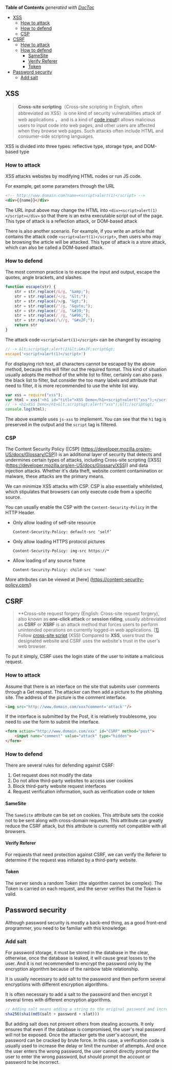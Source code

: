 <!-- START doctoc generated TOC please keep comment here to allow auto update -->
<!-- DON'T EDIT THIS SECTION, INSTEAD RE-RUN doctoc TO UPDATE -->
**Table of Contents**  *generated with [DocToc](https://github.com/thlorenz/doctoc)*

- [XSS](#xss)
  - [How to attack](#how-to-attack)
  - [How to defend](#how-to-defend)
  - [CSP](#csp)
- [CSRF](#csrf)
  - [How to attack](#how-to-attack-1)
  - [How to defend](#how-to-defend-1)
    - [SameSite](#samesite)
    - [Verify Referer](#verify-referer)
    - [Token](#token)
- [Password security](#password-security)
  - [Add salt](#add-salt)

<!-- END doctoc generated TOC please keep comment here to allow auto update -->

## XSS

> **Cross-site scripting**（Cross-site scripting in English, often abbreviated as XSS）is one kind of security vulnerabilities attack of web applications ， and is a kind of [code input](https://www.wikiwand.com/zh-hans/%E4%BB%A3%E7%A2%BC%E6%B3%A8%E5%85%A5)It allows malicious users to input code into web pages, and other users are affected when they browse web pages. Such attacks often include HTML and consumer-side scripting languages.

XSS is divided into three types: reflective type, storage type, and DOM-based type

### How to attack

XSS attacks websites by modifying HTML nodes or run JS code.

For example, get some parameters through the URL

```html
<!-- http://www.domain.com?name=<script>alert(1)</script> -->
<div>{{name}}</div>                                                  
```

The URL input above may change the HTML into `<div><script>alert(1)</script></div>` so that there is an extra executable script out of the page. This type of attack is a reflection attack, or DOM-based attack

There is also another scenario. For example, if you write an article that contains the attack code `<script>alert(1)</script>`, then users who may be browsing the article will be attacked. This type of attack is a store attack, which can also be called a DOM-based attack.

### How to defend

The most common practice is to escape the input and output, escape the quotes, angle brackets, and slashes.

```js
function escape(str) {
    str = str.replace(/&/g, "&amp;");
    str = str.replace(/</g, "&lt;");
    str = str.replace(/>/g, "&gt;");
    str = str.replace(/"/g, "&quto;");
    str = str.replace(/'/g, "&#39;");
    str = str.replace(/`/g, "&#96;");
    str = str.replace(/\//g, "&#x2F;");
    return str
}
```

The attack code `<script>alert(1)</script>` can be changed by escaping

```js
// -> &lt;script&gt;alert(1)&lt;&#x2F;script&gt;
escape('<script>alert(1)</script>')
```

For displaying rich text, all characters cannot be escaped by the above method, because this will filter out the required format. This kind of situation usually adopts the method of the white list to filter, certainly can also pass the black list to filter, but consider the too many labels and attribute that need to filter, it is more recommended to use the white list way.

```js
var xss = require("xss");
var html = xss('<h1 id="title">XSS Demo</h1><script>alert("xss");</script>');
// -> <h1>XSS Demo</h1>&lt;script&gt;alert("xss");&lt;/script&gt;
console.log(html);
```

The above example uses `js-xss` to implement. You can see that the `h1` tag is preserved in the output and the `script` tag is filtered.

### CSP

The Content Security Policy ([CSP] (https://developer.mozilla.org/en-US/docs/Glossary/CSP)) is an additional layer of security that detects and undermines certain types of attacks, including Cross-site scripting ([XSS] (https://developer.mozilla.org/en-US/docs/Glossary/XSS)) and data injection attacks. Whether it's data theft, website content contamination or malware, these attacks are the primary means.

We can minimize XSS attacks with CSP. CSP is also essentially whitelisted, which stipulates that browsers can only execute code from a specific source.

You can usually enable the CSP with the `Content-Security-Policy` in the HTTP Header.

- Only allow  loading of self-site resource

  ```http
  Content-Security-Policy: default-src ‘self’
  ```

- Only allow loading HTTPS protocol pictures

  ```http
  Content-Security-Policy: img-src https://*
  ```

- Allow loading of any source frame

  ```http
  Content-Security-Policy: child-src 'none'
  ```

More attributes can be viewed at [here] (https://content-security-policy.com/)

## CSRF

> **Cross-site request forgery (English: Cross-site request forgery), also known as **one-click attack** or **session riding**, usually abbreviated as **CSRF** or **XSRF** is an attack method that forces users to perform unintended operations on currently logged-in web applications. [[1\]](https://www.wikiwand.com/zh/%E8%B7%A8%E7%AB%99%E8%AF%B7%E6%B1%82%E4%BC%AA%E9%80%A0#citenoteRistic1)  Follow [cross-site script](https://www.wikiwand.com/zh/%E8%B7%A8%E7%B6%B2%E7%AB%99%E6%8C%87%E4%BB%A4%E7%A2%BC) (XSS) Compared to **XSS**, users trust the designated website and CSRF uses the website's trust in the user's web browser.

To put it simply, CSRF uses the login state of the user to initiate a malicious request.

### How to attack

Assume that there is an interface on the site that submits user comments through a Get request. The attacker can then add a picture to the phishing site. The address of the picture is the comment interface.

```html
<img src="http://www.domain.com/xxx?comment='attack'"/>
```

If the interface is submitted by the Post, it is relatively troublesome, you need to use the form to submit the interface.

```html
<form action="http://www.domain.com/xxx" id="CSRF" method="post">
    <input name="comment" value="attack" type="hidden">
</form>
```

### How to defend

There are several rules for defending against CSRF:

1. Get request does not modify the data
2. Do not allow third-party websites to access user cookies
3. Block third-party website request interfaces
4. Request verification information, such as verification code or token

#### SameSite

The `SameSite` attribute can be set on cookies. This attribute sets the cookie not to be sent along with cross-domain requests. This attribute can greatly reduce the CSRF attack, but this attribute is currently not compatible with all browsers.

#### Verify Referer

For requests that need protection against CSRF, we can verify the Referer to determine if the request was initiated by a third-party website.

#### Token

The server sends a random Token (the algorithm cannot be complex). The Token is carried on each request, and the server verifies that the Token is valid.

## Password security

Although password security is mostly a back-end thing, as a good front-end programmer, you need to be familiar with this knowledge.

### Add salt

For password storage, it must be stored in the database in the clear, otherwise, once the database is leaked, it will cause great losses to the user. And it is not recommended to encrypt the password only by the encryption algorithm because of the rainbow table relationship.

It is usually necessary to add salt to the password and then perform several encryptions with different encryption algorithms.

It is often necessary to add a salt to the password and then encrypt it several times with different encryption algorithms.

```js
// Adding salt means adding a string to the original password and increasing the length of the original password.
sha256(sha1(md5(salt + password + slat)))
```

But adding salt does not prevent others from stealing accounts. It only ensures that even if the database is compromised, the user's real password will not be exposed. Once the attacker gets the user's account, the password can be cracked by brute force. In this case, a verification code is usually used to increase the delay or limit the number of attempts. And once the user enters the wrong password, the user cannot directly prompt the user to enter the wrong password, but should prompt the account or password to be incorrect.

